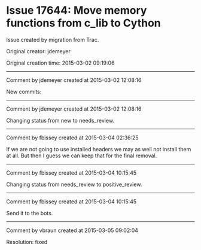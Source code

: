 # Issue 17644: Move memory functions from c_lib to Cython

Issue created by migration from Trac.

Original creator: jdemeyer

Original creation time: 2015-03-02 09:19:06




---

Comment by jdemeyer created at 2015-03-02 12:08:16

New commits:


---

Comment by jdemeyer created at 2015-03-02 12:08:16

Changing status from new to needs_review.


---

Comment by fbissey created at 2015-03-04 02:36:25

If we are not going to use installed headers we may as well not install them at all. But then I guess we can keep that for the final removal.


---

Comment by fbissey created at 2015-03-04 10:15:45

Changing status from needs_review to positive_review.


---

Comment by fbissey created at 2015-03-04 10:15:45

Send it to the bots.


---

Comment by vbraun created at 2015-03-05 09:02:04

Resolution: fixed
